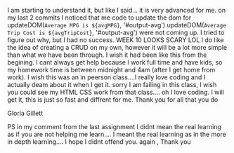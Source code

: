 I am starting to understand it, but like I said... it is very advanced for me. on my last 2 commits I noticed that me code to update the dom for    
 updateDOM(`Average MPG is ${avgMPG}`, '#output-avg')
 updateDOM(`Average Trip Cost is ${avgTripCost}`, '#output-avg')
 were not coming up. I tried to figure out why, but I had no success. WEEK 10 LOOKS SCARY LOL
 I do like the idea of creating a CRUD on my own, however it will be a lot more simple than what we have been through. I wish it had been like this from the begining. I cant always get help because I work full time and have kids, so my homework time is between midnight and 4am (after I get home from work). I wish this was an in peerson class....I really love coding and I actually deam about it when I get it. sorry I am failing in this class, I wish you could see my HTML CSS work from that class.... oh I love coding. I will get it, this is just so fast and diffrent for me. Thank you for all that you do 

 Gloria Gillett
 

PS 
in my comment from the last assignment I didnt mean the real learning as if you are not helping me learn.... I meant the real learning as in the more in depth learning.... I hope I didnt offend you. again , Thank you